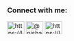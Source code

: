 <h3 align="left">Connect with me:</h3>
<p align="left">
<a href="https://linkedin.com/in/https://linkedin.com/in/nisha-rathod-093a86190/" target="blank"><img align="center" src="https://raw.githubusercontent.com/rahuldkjain/github-profile-readme-generator/master/src/images/icons/Social/linked-in-alt.svg" alt="https://linkedin.com/in/nisha-rathod-093a86190/" height="30" width="40" /></a>
<a href="https://medium.com/@nisharathod5093" target="blank"><img align="center" src="https://raw.githubusercontent.com/rahuldkjain/github-profile-readme-generator/master/src/images/icons/Social/medium.svg" alt="@nisharathod5093" height="30" width="40" /></a>
<a href="https://www.leetcode.com/https://leetcode.com/u/nisharathod231/" target="blank"><img align="center" src="https://raw.githubusercontent.com/rahuldkjain/github-profile-readme-generator/master/src/images/icons/Social/leet-code.svg" alt="https://leetcode.com/u/nisharathod231/" height="30" width="40" /></a>
</p>
